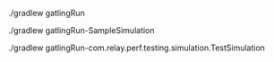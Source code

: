 ./gradlew gatlingRun 

./gradlew gatlingRun-SampleSimulation  

./gradlew gatlingRun-com.relay.perf.testing.simulation.TestSimulation 